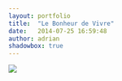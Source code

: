 ```yaml
---
layout: portfolio
title:  "Le Bonheur de Vivre"
date:   2014-07-25 16:59:48
author: adrian
shadowbox: true
---
```


<a href="{{site.url}}/img/bonheur/stack1.jpg" rel="shadowbox" title="Le Bonheur de Vivre">
<img src="{{site.url}}/img/bonheur/stack1-pre.jpg"></a>
